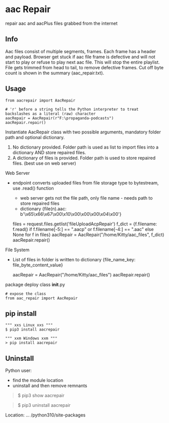 aac Repair
==========
repair aac and aacPlus files grabbed from the internet

Info
----
Aac files consist of multiple segments, frames. Each frame has a header and payload. 
Browser get stuck if aac file frame is defective and will not start to play or refuse to play next aac file.
This will stop the entire playlist.
File gets trimmed from head to tail, to remove defective frames. 
Cut off byte count is shown in the summary (aac_repair.txt). 

Usage
-----
    from aacrepair import AacRepair
    
    # 'r' before a string tells the Python interpreter to treat backslashes as a literal (raw) character
    aacRepair = AacRepair(r"F:\propaganda-podcasts")
    aacRepair.repair()
    
Instantiate AacRepair class with two possible arguments, mandatory folder path and optional dictionary. 
1. No dictionary provided. Folder path is used as list to import files into a dictionary AND store repaired files.
2. A dictionary of files is provided. Folder path is used to store repaired files. (best use on web server)


Web Server
* endpoint converts uploaded files from file storage type to bytestream, use .read() function
   * web server gets not the file path, only file name - needs path to store repaired files
   * dictionary {file(n).aac: b'\x65\x66\x67\x00\x10\x00\x00\x00\x04\x00'}


    files = request.files.getlist('fileUploadAcpRepair')
    f_dict = {f.filename: f.read() if f.filename[-5:] == ".aacp" or f.filename[-4:] == ".aac" else None for f in files}
    aacRepair = AacRepair("/home/Kitty/aac_files", f_dict)
    aacRepair.repair()

File System
* List of files in folder is written to dictionary {file_name_key: file_byte_content_value}


    aacRepair = AacRepair("/home/Kitty/aac_files")
    aacRepair.repair()



package deploy class
    __init__.py
    
    # expose the class
    from aac_repair import AacRepair


pip install
-----------
    """ xxs Linux xxs """
    $ pip3 install aacrepair

    """ xxm Windows xxm """
    > pip install aacrepair


Uninstall
---
Python user:

* find the module location
* uninstall and then remove remnants

>$ pip3 show aacrepair

>$ pip3 uninstall aacrepair

Location: ... /python310/site-packages
